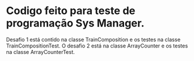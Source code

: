 # Codigo feito para teste de programação Sys Manager.

Desafio 1 está contido na classe TrainComposition e os testes na classe TrainCompositionTest.
O desafio 2 está na classe ArrayCounter e os testes na classe ArrayCounterTest.
